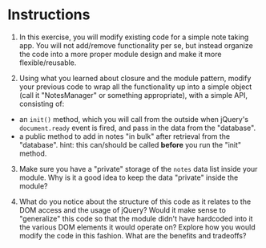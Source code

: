 # Instructions

1. In this exercise, you will modify existing code for a simple note taking app. You will not add/remove functionality per se, but instead organize the code into a more proper module design and make it more flexible/reusable.

2. Using what you learned about closure and the module pattern, modify your previous code to wrap all the functionality up into a simple object (call it "NotesManager" or something appropriate), with a simple API, consisting of:

- an `init()` method, which you will call from the outside when jQuery's `document.ready` event is fired, and pass in the data from the "database".
- a public method to add in notes "in bulk" after retrieval from the "database". hint: this can/should be called **before** you run the "init" method.

3. Make sure you have a "private" storage of the `notes` data list inside your module. Why is it a good idea to keep the data "private" inside the module?

4. What do you notice about the structure of this code as it relates to the DOM access and the usage of jQuery? Would it make sense to "generalize" this code so that the module didn't have hardcoded into it the various DOM elements it would operate on? Explore how you would modify the code in this fashion. What are the benefits and tradeoffs?
